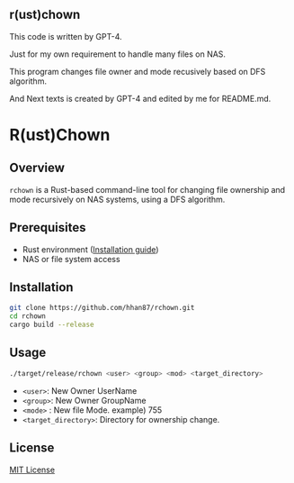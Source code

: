 ## r(ust)chown

This code is written by GPT-4.

Just for my own requirement to handle many files on NAS.

This program changes file owner and mode recusively based on DFS algorithm.

And Next texts is created by GPT-4 and edited by me for README.md.

# R(ust)Chown

## Overview
`rchown` is a Rust-based command-line tool for changing file ownership and mode recursively on NAS systems, using a DFS algorithm.

## Prerequisites
- Rust environment ([Installation guide](https://www.rust-lang.org/tools/install))
- NAS or file system access

## Installation
```bash
git clone https://github.com/hhan87/rchown.git
cd rchown
cargo build --release
```

## Usage
```bash
./target/release/rchown <user> <group> <mod> <target_directory>
```
- `<user>`: New Owner UserName
- `<group>`: New Owner GroupName
- `<mode>`  : New file Mode. example\) 755
- `<target_directory>`: Directory for ownership change.


## License
[MIT License](LICENSE)
